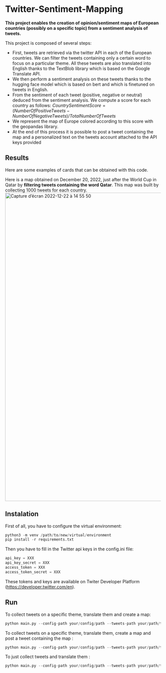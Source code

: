 # Twitter-Sentiment-Mapping

**This project enables the creation of opinion/sentiment maps of European countries (possibly on a specific topic) from a sentiment analysis of tweets.**

This project is composed of several steps:
- First, tweets are retrieved via the twitter API in each of the European countries. We can filter the tweets containing only a certain word to focus on a particular theme. All these tweets are also translated into English thanks to the TextBlob library which is based on the Google Translate API. 
- We then perform a sentiment analysis on these tweets thanks to the hugging face model which is based on bert and which is finetuned on tweets in English.
- From the sentiment of each tweet (positive, negative or neutral) deduced from the sentiment analysis. We compute a score for each country as follows: $Country Sentiment Score = (Number Of Positive Tweets - Number Of Negative Tweets)/Total Number Of Tweets$
- We represent the map of Europe colored according to this score with the geopandas library.
- At the end of this process it is possible to post a tweet containing the map and a personalized text on the tweets account attached to the API keys provided

## Results

Here are some examples of cards that can be obtained with this code.

Here is a map obtained on December 20, 2022, just after the World Cup in Qatar by **filtering tweets containing the word Qatar**. This map was built by collecting 1000 tweets for each country.
<img width="994" alt="Capture d’écran 2022-12-22 à 14 55 50" src="https://user-images.githubusercontent.com/106410831/209149418-0d070d16-716c-4bcd-b786-c4c2541e04d1.png">

## Instalation
First of all, you have to configure the virtual environment:
```python
python3 -m venv /path/to/new/virtual/environment
pip install -r requirements.txt
```
Then you have to fill in the Twitter api keys in the config.ini file:
```python
api_key = XXX
api_key_secret = XXX
access_token = XXX
access_token_secret = XXX
```
These tokens and keys are available on Twiter Developer Platform (https://developer.twitter.com/en).

## Run
To collect tweets on a specific theme, translate them and create a map: 
```python
python main.py --config-path your/config/path --tweets-path your/path/to/save/tweets --keyword your_own_keyword --nb-tweets-to-collect-by-country 50 
```
To collect tweets on a specific theme, translate them, create a map and post a tweet containing the map :
```python
python main.py --config-path your/config/path --tweets-path your/path/to/save/tweets --keyword your_own_keyword --nb-tweets-to-collect-by-country 50 --update-status True
```
To just collect tweets and translate them :
```python
python main.py --config-path your/config/path --tweets-path your/path/to/save/tweets --keyword your_own_keyword --nb-tweets-to-collect-by-country 50 --collect-only True
```
